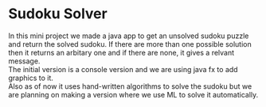 # Sudoku Solver
In this mini project we made a java app to get an unsolved sudoku puzzle and return the solved sudoku. If there are more than one possible solution then it returns an arbitary one and if there are none, it gives a relvant message.  
The initial version is a console version and we are using java fx to add graphics to it.  
Also as of now it uses hand-written algorithms to solve the sudoku but we are planning on making a version where we use ML to solve it automatically.